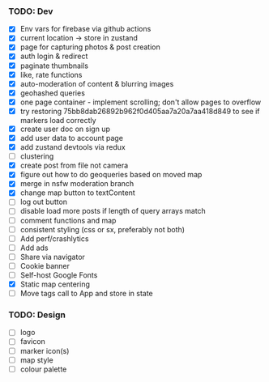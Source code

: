 ### TODO: Dev

- [x] Env vars for firebase via github actions
- [x] current location -> store in zustand
- [x] page for capturing photos & post creation
- [x] auth login & redirect
- [x] paginate thumbnails
- [x] like, rate functions
- [x] auto-moderation of content & blurring images
- [x] geohashed queries
- [x] one page container - implement scrolling; don't allow pages to overflow
- [x] try restoring 75bb8dab26892b962f0d405aa7a20a7aa418d849 to see if markers load correctly
- [x] create user doc on sign up
- [x] add user data to account page
- [x] add zustand devtools via redux
- [ ] clustering
- [x] create post from file not camera
- [x] figure out how to do geoqueries based on moved map
- [x] merge in nsfw moderation branch
- [x] change map button to textContent
- [ ] log out button
- [ ] disable load more posts if length of query arrays match
- [ ] comment functions and map
- [ ] consistent styling (css or sx, preferably not both)
- [ ] Add perf/crashlytics
- [ ] Add ads
- [ ] Share via navigator
- [ ] Cookie banner
- [ ] Self-host Google Fonts
- [x] Static map centering
- [ ] Move tags call to App and store in state

### TODO: Design

- [ ] logo
- [ ] favicon
- [ ] marker icon(s)
- [ ] map style
- [ ] colour palette
